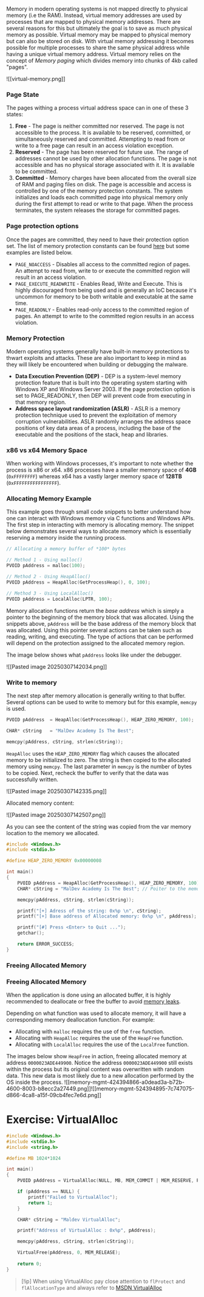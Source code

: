 Memory in modern operating systems is not mapped directly to physical memory (i.e the RAM). Instead, virtual memory addresses are used by processes that are mapped to physical memory addresses. There are several reasons for this but ultimately the goal is to save as much physical memory as possible. Virtual memory may be mapped to physical memory but can also be stored on disk. With virtual memory addressing it becomes possible for multiple processes to share the same physical address while having a unique virtual memory address. Virtual memory relies on the concept of _Memory paging_ which divides memory into chunks of 4kb called "pages".

![[virtual-memory.png]]

### Page State

The pages withing a process virtual address space can in one of these 3 states:
1. **Free** - The page is neither committed nor reserved. The page is not accessible to the process. It is available to be reserved, committed, or simultaneously reserved and committed. Attempting to read from or write to a free page can result in an access violation exception.
2. **Reserved** - The page has been reserved for future use. The range of addresses cannot be used by other allocation functions. The page is not accessible and has no physical storage associated with it. It is available to be committed.
3. **Committed** - Memory charges have been allocated from the overall size of RAM and paging files on disk. The page is accessible and access is controlled by one of the memory protection constants. The system initializes and loads each committed page into physical memory only during the first attempt to read or write to that page. When the process terminates, the system releases the storage for committed pages.
### Page protection options

Once the pages are committed, they need to have their protection option set. The list of memory protection constants can be found [here](https://learn.microsoft.com/en-us/windows/win32/memory/memory-protection-constants) but some examples are listed below.
- `PAGE_NOACCESS` - Disables all access to the committed region of pages. An attempt to read from, write to or execute the committed region will result in an access violation.
- `PAGE_EXECUTE_READWRITE` - Enables Read, Write and Execute. This is highly discouraged from being used and is generally an IoC because it's uncommon for memory to be both writable and executable at the same time.
- `PAGE_READONLY` - Enables read-only access to the committed region of pages. An attempt to write to the committed region results in an access violation.

### Memory Protection

Modern operating systems generally have built-in memory protections to thwart exploits and attacks. These are also important to keep in mind as they will likely be encountered when building or debugging the malware.
- **Data Execution Prevention (DEP)** - DEP is a system-level memory protection feature that is built into the operating system starting with Windows XP and Windows Server 2003. If the page protection option is set to PAGE_READONLY, then DEP will prevent code from executing in that memory region.
- **Address space layout randomization (ASLR)** - ASLR is a memory protection technique used to prevent the exploitation of memory corruption vulnerabilities. ASLR randomly arranges the address space positions of key data areas of a process, including the base of the executable and the positions of the stack, heap and libraries.
### x86 vs x64 Memory Space

When working with Windows processes, it's important to note whether the process is x86 or x64. x86 processes have a smaller memory space of **4GB** (`0xFFFFFFFF`) whereas x64 has a vastly larger memory space of **128TB** (`0xFFFFFFFFFFFFFFFF`).
### Allocating Memory Example

This example goes through small code snippets to better understand how one can interact with Windows memory via C functions and Windows APIs. The first step in interacting with memory is allocating memory. The snippet below demonstrates several ways to allocate memory which is essentially reserving a memory inside the running process.

```c
// Allocating a memory buffer of *100* bytes

// Method 1 - Using malloc()
PVOID pAddress = malloc(100);

// Method 2 - Using HeapAlloc()
PVOID pAddress = HeapAlloc(GetProcessHeap(), 0, 100);

// Method 3 - Using LocalAlloc()
PVOID pAddress = LocalAlloc(LPTR, 100);
```

Memory allocation functions return the _base address_ which is simply a pointer to the beginning of the memory block that was allocated. Using the snippets above, `pAddress` will be the base address of the memory block that was allocated. Using this pointer several actions can be taken such as reading, writing, and executing. The type of actions that can be performed will depend on the protection assigned to the allocated memory region.

The image below shows what `pAddress` looks like under the debugger.

![[Pasted image 20250307142034.png]]
### Write to memory 

The next step after memory allocation is generally writing to that buffer. Several options can be used to write to memory but for this example, `memcpy` is used.

```c
PVOID pAddress	= HeapAlloc(GetProcessHeap(), HEAP_ZERO_MEMORY, 100);

CHAR* cString	= "MalDev Academy Is The Best";

memcpy(pAddress, cString, strlen(cString));
```

`HeapAlloc` uses the `HEAP_ZERO_MEMORY` flag which causes the allocated memory to be initialized to zero. The string is then copied to the allocated memory using `memcpy`. The last parameter in `memcpy` is the number of bytes to be copied. Next, recheck the buffer to verify that the data was successfully written.

![[Pasted image 20250307142335.png]]

Allocated memory content:

![[Pasted image 20250307142507.png]]

As you can see the content of the string was copied from the var memory location to the memory we allocated. 

```c
#include <Windows.h>
#include <stdio.h>

#define HEAP_ZERO_MEMORY 0x00000008

int main()
{
    PVOID pAddress = HeapAlloc(GetProcessHeap(), HEAP_ZERO_MEMORY, 100); // HEAP ZERO MEMEORY ALLOCATES THE MEMORY TO ALL 0
    CHAR* cString = "MalDev Academy Is The Best"; // Poiter to the memory location of this string 

    memcpy(pAddress, cString, strlen(cString));

    printf("[+] Adress of the string: 0x%p \n", cString);
    printf("[+] Base address of Allocated memory: 0x%p \n", pAddress);

    printf("[#] Press <Enter> to Quit ...");
    getchar();

    return ERROR_SUCCESS;
}
```

### Freeing Allocated Memory
### Freeing Allocated Memory

When the application is done using an allocated buffer, it is highly recommended to deallocate or free the buffer to avoid [memory leaks](https://en.wikipedia.org/wiki/Memory_leak).

Depending on what function was used to allocate memory, it will have a corresponding memory deallocation function. For example:

- Allocating with `malloc` requires the use of the `free` function.
- Allocating with `HeapAlloc` requires the use of the `HeapFree` function.
- Allocating with `LocalAlloc` requires the use of the `LocalFree` function.

The images below show `HeapFree` in action, freeing allocated memory at address `0000023ADE449900`. Notice the address `0000023ADE449900` still exists within the process but its original content was overwritten with random data. This new data is most likely due to a new allocation performed by the OS inside the process.
![[memory-mgmt-424394866-a0dead3a-b72b-4600-8003-b8ecc2a27449.png]]![[memory-mgmt-524394895-7c747075-d866-4ca8-a15f-09cb4fec7e6d.png]]

# Exercise: VirtualAlloc

```c
#include <Windows.h>
#include <stdio.h>
#include <string.h>

#define MB 1024*1024

int main()
{
    PVOID pAddress = VirtualAlloc(NULL, MB, MEM_COMMIT | MEM_RESERVE, PAGE_READWRITE);

    if (pAddress == NULL) {
        printf("Failed to VirtualAlloc");
        return 1;
    }

    CHAR* cString = "Maldev VirtualAlloc";

    printf("Address of VirtualAlloc : 0x%p", pAddress);

    memcpy(pAddress, cString, strlen(cString));

    VirtualFree(pAddress, 0, MEM_RELEASE);
    
    return 0;
}
```

> [!ip]
> When using VirtualAlloc pay close attention to `flProtect`  and  `flAllocationType` and always refer to [MSDN VirtualAlloc](https://learn.microsoft.com/en-us/windows/win32/api/memoryapi/nf-memoryapi-virtualalloc)
> 

